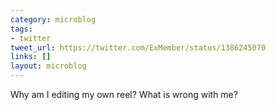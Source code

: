 ```yaml
---
category: microblog
tags:
- twitter
tweet_url: https://twitter.com/ExMember/status/1386245070
links: []
layout: microblog
---
```

Why am I editing my own reel? What is wrong with me?
